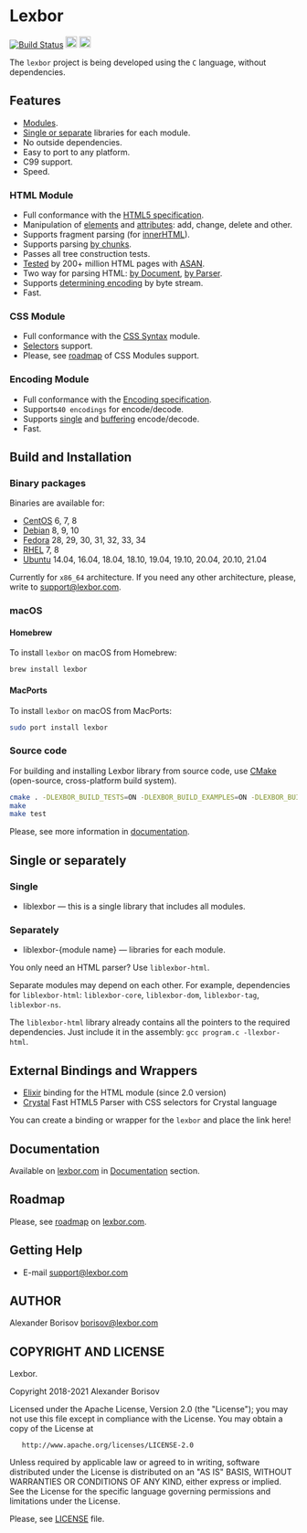 # Lexbor

[![Build Status](https://travis-ci.org/lexbor/lexbor.svg?branch=master)](https://travis-ci.org/lexbor/lexbor)
<a href="http://www.facebook.com/sharer.php?u=https%3A%2F%2Fgithub.com%2Flexbor%2Flexbor" target="_blank"><img alt="" height=20 src="http://lexbor.com/img/facebool_share_button.png"></a>
<a href="https://twitter.com/intent/tweet?text=Development%20of%20an%20open%20source%20HTML%20Renderer%20library...&url=https%3A%2F%2Fgithub.com%2Flexbor%2Flexbor&hashtags=lexbor" target="_blank"><img alt="" height=20 src="http://lexbor.com/img/twitter_share_button.png"></a>

The `lexbor` project is being developed using the `C` language, without dependencies.

## Features
* [Modules](https://github.com/lexbor/lexbor/tree/master/source/lexbor).
* [Single or separate](https://github.com/lexbor/lexbor#single-or-separately) libraries for each module.
* No outside dependencies.
* Easy to port to any platform.
* C99 support.
* Speed.

### HTML Module
* Full conformance with the [HTML5 specification](https://html.spec.whatwg.org/multipage/).
* Manipulation of [elements](https://github.com/lexbor/lexbor/blob/master/examples/lexbor/html/element_create.c) and [attributes](https://github.com/lexbor/lexbor/blob/master/examples/lexbor/html/element_attributes.c): add, change, delete and other.
* Supports fragment parsing (for [innerHTML](https://github.com/lexbor/lexbor/blob/master/examples/lexbor/html/element_innerHTML.c)).
* Supports parsing [by chunks](https://github.com/lexbor/lexbor/blob/master/examples/lexbor/html/document_parse_chunk.c).
* Passes all tree construction tests.
* [Tested](https://github.com/lexbor/warc_test) by 200+ million HTML pages with [ASAN](https://clang.llvm.org/docs/AddressSanitizer.html).
* Two way for parsing HTML: [by Document](https://github.com/lexbor/lexbor/blob/master/examples/lexbor/html/document_parse.c), [by Parser](https://github.com/lexbor/lexbor/blob/master/examples/lexbor/html/parse.c).
* Supports [determining encoding](https://github.com/lexbor/lexbor/blob/master/examples/lexbor/html/encoding.c) by byte stream.
* Fast.

### CSS Module
* Full conformance with the [CSS Syntax](https://drafts.csswg.org/css-syntax-3/) module.
* [Selectors](https://github.com/lexbor/lexbor/tree/master/examples/lexbor/selectors) support.
* Please, see [roadmap](https://lexbor.com/roadmap/#css) of CSS Modules support.

### Encoding Module
* Full conformance with the [Encoding specification](https://encoding.spec.whatwg.org/).
* Supports`40 encodings` for encode/decode.
* Supports [single](https://github.com/lexbor/lexbor/blob/master/examples/lexbor/encoding/single/from_to.c) and [buffering](https://github.com/lexbor/lexbor/blob/master/examples/lexbor/encoding/buffer/from_to.c) encode/decode.
* Fast.

## Build and Installation

### Binary packages

Binaries are available for:

* [CentOS](https://lexbor.com/download/#centos) 6, 7, 8
* [Debian](https://lexbor.com/download/#debian) 8, 9, 10
* [Fedora](https://lexbor.com/download/#fedora) 28, 29, 30, 31, 32, 33, 34
* [RHEL](https://lexbor.com/download/#rhel) 7, 8
* [Ubuntu](https://lexbor.com/download/#ubuntu) 14.04, 16.04, 18.04, 18.10, 19.04, 19.10, 20.04, 20.10, 21.04

Currently for `x86_64` architecture.
If you need any other architecture, please, write to [support@lexbor.com](mailto:support@lexbor.com).

### macOS

#### Homebrew

To install `lexbor` on macOS from Homebrew:

```sh
brew install lexbor
```

#### MacPorts

To install `lexbor` on macOS from MacPorts:

```sh
sudo port install lexbor
```

### Source code

For building and installing Lexbor library from source code, use [CMake](https://cmake.org/) (open-source, cross-platform build system).

```bash
cmake . -DLEXBOR_BUILD_TESTS=ON -DLEXBOR_BUILD_EXAMPLES=ON -DLEXBOR_BUILD_SEPARATELY=ON
make
make test
```

Please, see more information in [documentation](https://lexbor.com/docs/lexbor/#source_code).

## Single or separately

### Single
* liblexbor — this is a single library that includes all modules.

### Separately
* liblexbor-{module name} — libraries for each module.

You only need an HTML parser? Use `liblexbor-html`.

Separate modules may depend on each other.
For example, dependencies for `liblexbor-html`: `liblexbor-core`, `liblexbor-dom`, `liblexbor-tag`, `liblexbor-ns`.

The `liblexbor-html` library already contains all the pointers to the required dependencies. Just include it in the assembly: `gcc program.c -llexbor-html`.

## External Bindings and Wrappers

* [Elixir](https://git.pleroma.social/pleroma/elixir-libraries/fast_html) binding for the HTML module (since 2.0 version)
* [Crystal](https://github.com/kostya/lexbor) Fast HTML5 Parser with CSS selectors for Crystal language

You can create a binding or wrapper for the `lexbor` and place the link here!

## Documentation

Available on [lexbor.com](https://lexbor.com) in [Documentation](https://lexbor.com/docs/lexbor/) section.

## Roadmap

Please, see [roadmap](https://lexbor.com/roadmap/) on [lexbor.com](https://lexbor.com).

## Getting Help

* E-mail [support@lexbor.com](mailto:support@lexbor.com)

## AUTHOR

Alexander Borisov <borisov@lexbor.com>

## COPYRIGHT AND LICENSE

   Lexbor.

   Copyright 2018-2021 Alexander Borisov

   Licensed under the Apache License, Version 2.0 (the "License");
   you may not use this file except in compliance with the License.
   You may obtain a copy of the License at

       http://www.apache.org/licenses/LICENSE-2.0

   Unless required by applicable law or agreed to in writing, software
   distributed under the License is distributed on an "AS IS" BASIS,
   WITHOUT WARRANTIES OR CONDITIONS OF ANY KIND, either express or implied.
   See the License for the specific language governing permissions and
   limitations under the License.


Please, see [LICENSE](https://github.com/lexbor/lexbor/blob/master/LICENSE) file.
